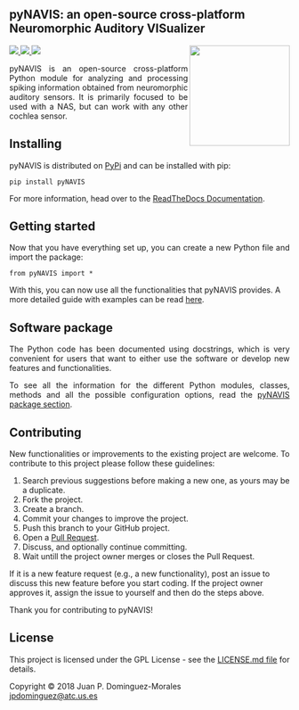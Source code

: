## pyNAVIS: an open-source cross-platform Neuromorphic Auditory VISualizer


<p>
<img align="right" height="180" width="180"  src="https://github.com/jpdominguez/pyNAVIS/blob/master/images/wiki-images/pynavis_logo.png?raw=true"/>
<a href="http://www.gnu.org/licenses/gpl-3.0">
<img src="https://img.shields.io/badge/License-GPL%20v3-blue.svg"/>
</a>
<a href="https://pypi.python.org/pypi/pyNAVIS">
<img src="https://img.shields.io/pypi/v/pyNAVIS.svg"/>
</a>
<a href="https://pynavis.readthedocs.io/en/latest">
<img src="https://readthedocs.org/projects/pynavis/badge/?version=latest"/>
</a>
</p>



<p align="justify">
pyNAVIS is an open-source cross-platform Python module for analyzing and processing spiking information obtained from neuromorphic auditory sensors. It is primarily focused to be used with a NAS, but can work with any other cochlea sensor.</p>
</p>





<h2>Installing</h2>

<p align="justify">
pyNAVIS is distributed on <a href="https://pypi.org/project/pyNAVIS/">PyPi</a> and can be installed with pip:


```
pip install pyNAVIS
```



For more information, head over to the <a href="https://pynavis.readthedocs.io/en/latest/">ReadTheDocs Documentation</a>.

</p>





<h2>Getting started</h2>

<p align="justify">
Now that you have everything set up, you can create a new Python file and import the package:

```
from pyNAVIS import *
```

With this, you can now use all the functionalities that pyNAVIS provides. A more detailed guide with examples can be read <a href="https://pynavis.readthedocs.io/en/latest/Getting%20started.html">here</a>.

</p>







<h2>Software package</h2>

<p align="justify">
The Python code has been documented using docstrings, which is very convenient for users that want to either use the software or develop new features and functionalities.
</p>
<p align="justify">
To see all the information for the different Python modules, classes, methods and all the possible configuration options, read the <a href="https://pynavis.readthedocs.io/en/latest/pyNAVIS.html">pyNAVIS package section</a>.
</p>






<h2>Contributing</h2>

<p align="justify">
New functionalities or improvements to the existing project are welcome. To contribute to this project please follow these guidelines:
<ol align="justify">
<li> Search previous suggestions before making a new one, as yours may be a duplicate.</li>
<li> Fork the project.</li>
<li> Create a branch.</li>
<li> Commit your changes to improve the project.</li>
<li> Push this branch to your GitHub project.</li>
<li> Open a <a href="https://github.com/jpdominguez/pyNAVIS/pulls">Pull Request</a>.</li>
<li> Discuss, and optionally continue committing.</li>
<li> Wait untill the project owner merges or closes the Pull Request.</li>
</ol>
If it is a new feature request (e.g., a new functionality), post an issue to discuss this new feature before you start coding. If the project owner approves it, assign the issue to yourself and then do the steps above.
</p>
<p align="justify">
Thank you for contributing to pyNAVIS!
</p>






<h2>License</h2>
<p align="justify">
This project is licensed under the GPL License - see the <a href="https://github.com/jpdominguez/pyNAVIS/blob/master/LICENSE">LICENSE.md file</a> for details.
</p>

<p align="justify">
Copyright © 2018 Juan P. Dominguez-Morales<br>  
<a href="mailto:jpdominguez@atc.us.es">jpdominguez@atc.us.es</a>
</p>